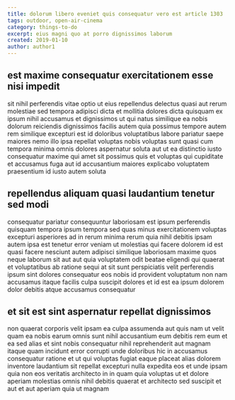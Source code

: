 ```yaml
---
title: dolorum libero eveniet quis consequatur vero est article 1303
tags: outdoor, open-air-cinema
category: things-to-do
excerpt: eius magni quo at porro dignissimos laborum
created: 2019-01-10
author: author1
---
```


## est maxime consequatur exercitationem esse nisi impedit

sit nihil perferendis vitae optio ut eius repellendus delectus quasi aut rerum molestiae sed tempora adipisci dicta et mollitia dolores dicta quisquam ex ipsum nihil accusamus et dignissimos ut qui natus similique ea nobis dolorum reiciendis dignissimos facilis autem quia possimus tempore autem rem similique excepturi est id doloribus voluptatibus labore pariatur saepe maiores nemo illo ipsa repellat voluptas nobis voluptas sunt quasi cum tempora minima omnis dolores aspernatur soluta aut ut ea distinctio iusto consequatur maxime qui amet sit possimus quis et voluptas qui cupiditate et accusamus fuga aut id accusantium maiores explicabo voluptatem praesentium id iusto autem soluta

## repellendus aliquam quasi laudantium tenetur sed modi

consequatur pariatur consequuntur laboriosam est ipsum perferendis quisquam tempora ipsum tempora sed quas minus exercitationem voluptas excepturi asperiores ad in rerum minima rerum quia nihil debitis ipsam autem ipsa est tenetur error veniam ut molestias qui facere dolorem id est quasi facere nesciunt autem adipisci similique laboriosam maxime quos neque laborum sit aut aut quia voluptatem odit beatae eligendi qui quaerat et voluptatibus ab ratione sequi at sit sunt perspiciatis velit perferendis ipsum sint dolores consequatur eos nobis id provident voluptatum non nam accusamus itaque facilis culpa suscipit dolores et id est ea ipsum dolorem dolor debitis atque accusamus consequatur

## et sit est sint aspernatur repellat dignissimos

non quaerat corporis velit ipsam ea culpa assumenda aut quis nam ut velit quam ea nobis earum omnis sunt nihil accusantium eum debitis rem eum et ea sed alias et sint nobis consequatur nihil reprehenderit aut magnam itaque quam incidunt error corrupti unde doloribus hic in accusamus consequatur ratione et ut qui voluptas fugiat eaque placeat alias dolorem inventore laudantium sit repellat excepturi nulla expedita eos et unde ipsam quia non eos veritatis architecto in in quam quia voluptas ut et dolore aperiam molestias omnis nihil debitis quaerat et architecto sed suscipit et aut et aut aperiam quia ut magnam
